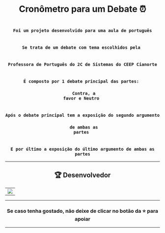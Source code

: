 # <p align="center"> Cronômetro para um Debate ⏰</p> 

### <div align="center"><code> Foi um projeto desenvolvido para uma aula de português </code></div>
### <div align="center"><code> Se trata de um debate com tema escolhidos pela </code></div>
### <div align="center"><code> Professora de Português do 2C de Sistemas do CEEP Cianorte </code></div>
### <div align="center"><code> É composto por 1 debate principal das partes: </code></div>
### <div align="center"><code> Contra, a favor e Neutro </code></div>
### <div align="center"><code> Após o debate principal tem a exposição do segundo argumento </code></div>
### <div align="center"><code> de ambas as partes </code></div>
### <div align="center"><code> E por último a exposição do último argumento de ambas as partes</code></div>
 

-------------------------------------------------------------------------------------------------------------------------------------------

## <p align="center"> 🏆 Desenvolvedor </p> 

<table align="center">
	<tr>
		<td>
            <a href="https://github.com/onlygr/spotify-clone/graphs/contributors">
              <img src="https://contrib.rocks/image?repo=onlygr/spotify-clone" />
            </a>
        </td>
	</tr>
</table>

----------------------------------------------------------

### <p align="center"> Se caso tenha gostado, não deixe de clicar no botão da ⭐ para apoiar </p>

----------------------------------------------------------